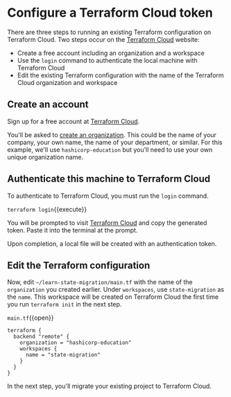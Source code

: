 # Configure a Terraform Cloud token

There are three steps to running an existing Terraform configuration on Terraform Cloud. Two steps occur on the [Terraform Cloud](https://app.terraform.io) website:

- Create a free account including an organization and a workspace
- Use the `login` command to authenticate the local machine with Terraform Cloud
- Edit the existing Terraform configuration with the name of the Terraform Cloud organization and workspace

## Create an account

Sign up for a free account at [Terraform Cloud](https://app.terraform.io/signup/account).

You'll be asked to [create an organization](https://app.terraform.io/app/organizations/new). This could be the name of your company, your own name, the name of your department, or similar. For this example, we'll use `hashicorp-education` but you'll need to use your own unique organization name.

## Authenticate this machine to Terraform Cloud

To authenticate to Terraform Cloud, you must run the `login` command.

`terraform login`{{execute}}

You will be prompted to visit [Terraform Cloud](https://app.terraform.io/app/settings/tokens?source=terraform-login) and copy the generated token. Paste it into the terminal at the prompt.

Upon completion, a local file will be created with an authentication token.

## Edit the Terraform configuration

Now, edit `~/learn-state-migration/main.tf` with the name of the `organization` you created earlier. Under `workspaces`, use `state-migration` as the `name`. This workspace will be created on Terraform Cloud the first time you run `terraform init` in the next step.

`main.tf`{{open}}

```
terraform {
  backend "remote" {
    organization = "hashicorp-education"
    workspaces {
      name = "state-migration"
    }
  }
}
```

In the next step, you'll migrate your existing project to Terraform Cloud.
